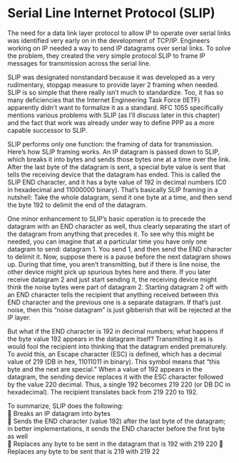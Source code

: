 # Serial Line Internet Protocol (SLIP)

The need for a data link layer protocol to allow IP to operate over serial links was identified very early on in the development of TCP/IP. Engineers working on IP needed a way to send IP datagrams over serial links. To solve the problem, they created the very simple protocol SLIP to frame IP messages for transmission across the serial line.



SLIP was designated nonstandard because it was developed as a very rudimentary, stopgap measure to provide layer 2 framing when needed. SLIP is so simple that there really isn’t much to standardize. Too, it has so many deficiencies that the Internet Engineering Task Force (IETF) apparently didn’t want to formalize it as a standard. RFC 1055 specifically mentions various problems with SLIP (as I’ll discuss later in this chapter) and the fact that work was already under way to define PPP as a more capable successor to SLIP.



SLIP performs only one function: the framing of data for transmission. Here’s how SLIP framing works. An IP datagram is passed down to SLIP, which breaks it into bytes and sends those bytes one at a time over the link. After the last byte of the datagram is sent, a special byte value is sent that tells the receiving device that the datagram has ended. This is called the SLIP END character, and it has a byte value of 192 in decimal numbers (C0 in hexadecimal and 11000000 binary). That’s basically SLIP framing in a nutshell: Take the whole datagram, send it one byte at a time, and then send the byte 192 to delimit the end of the datagram.

One minor enhancement to SLIP’s basic operation is to precede the datagram with an END character as well, thus clearly separating the start of the datagram from anything that precedes it. To see why this might be needed, you can imagine that at a particular time you have only one datagram to send: datagram 1. You send 1, and then send the END character to delimit it. Now, suppose there is a pause before the next datagram shows up. During that time, you aren’t transmitting, but if there is line noise, the other device might pick up spurious bytes here and there. If you later receive datagram 2 and just start sending it, the receiving device might think the noise bytes were part of datagram 2. Starting datagram 2 off with an END character tells the recipient that anything received between this END character and the previous one is a separate datagram. If that’s just noise, then this “noise datagram” is just gibberish that will be rejected at the IP layer.

But what if the END character is 192 in decimal numbers; what happens if the byte value 192 appears in the datagram itself? Transmitting it as is would fool the recipient into thinking that the datagram ended prematurely. To avoid this, an Escape character (ESC) is defined, which has a decimal value of 219 (DB in hex, 11011011 in binary). This symbol means that “this byte and the next are special.” When a value of 192 appears in the datagram, the sending device replaces it with the ESC character followed by the value 220 decimal. Thus, a single 192 becomes 219 220 (or DB DC in hexadecimal). The recipient translates back from 219 220 to 192.

To summarize, SLIP does the following: \
 Breaks an IP datagram into bytes \
 Sends the END character (value 192) after the last byte of the datagram; in better implementations, it sends the END character before the first byte as well \
 Replaces any byte to be sent in the datagram that is 192 with 219 220  Replaces any byte to be sent that is 219 with 219 22
